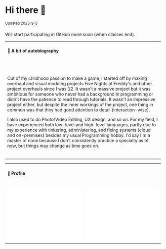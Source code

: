 
# **Hi there 👋**

<sup>Updated 2023-9-3</sup>

Will start participating in GitHub more soon (when classes end).

<!--[![Links](https://img.shields.io/badge/🌐%20Website-akippnn.github.io-blue?style=for-the-badge)](https://akippnn.github.io)-->

<!--

<table>
  <tr>
    <td><h4>🚀 About Me<br><span>&#8203;</td>
  </tr>
  <tr>
    <td>
      <span>&#8203;</span>
      <p>
        I go by the name Aki online.<br>
        Currently studying my first year of Bachelor's of Science in Computer Engineering BSCpE.<br>
        Still working on a lot of things...my website and my README are one of them.<br>
        Not really a fan of sharing my own personal identity or information<br>
        <sup>(unless we get to know each other better 🤝)
      </p>
      <p>I don't have a lot to show as of right now, but feel free to check the pinned repositories, I'm currently working on these projects.</p>
      <p>This readme is a work-in-progress. I'm still finding ways to stylize it, maybe with something like an HTML2SVG, but we'll see.<br><span>&#8203;</span></p>
    </td>
  </tr>
</table>

so that you guys would stop asking me what programming language I've used (it's a bit annoying, okay?), here you go:
  
<table>
  <tr>
    <td><h4>What I touched so far (collecting infinity stones)<br><span>&#8203;</td>
    <td></td>
  </tr>
  <tr>
  </tr>
    <td>
      Languages
    </td>
    <td>
      C/C++<br>
      C#<br>
      CMake<br>
      CSS/SCSS<br>
      Dockerfile<br>
      HTML<br>
      JavaScript (CommonJS, ECMAScript, JSX Typescript)<br>
      Lua<br>
      Nix<br>
      Perl<br>
      PHP<br>
      Python<br>
      Shell<br> 
      VBA<br>
      VB.net<br>
    </td>
  </tr>
  <tr>
    <td>
      Databases
    </td>
    <td>
      SQLite<br>
      MariaDB<br>
      (soon) MongoDB
    </td>
  </tr>
  <tr>
    <td>
      Tools, Frameworks, etc.
    </td>
    <td>
      Haven't compiled this list yet...
    </td>
  </tr>
</table>

-->

<table>
  <tr>
    <td><h4>📝 A bit of autobiography<br><span>&#8203;</td>
  </tr>
  <tr>
    <td>
      <span>&#8203;</span>
      <p>Out of my childhood passion to make a game, I started off by making overhaul and visual modding projects Five Nights at Freddy's and other project overhauls since I was 12. It wasn't a massive project but it was ambitious for someone who never had a background in programming or didn't have the patience to read through tutorials. It wasn't an impressive project either, but despite the inner workings of the project, one thing in common was that they had good attention to detail (interaction-wise).</p>
      <p>I also used to do Photo/Video Editing, UX design, and so on. For my field, I have experienced both low-level and high-level languages, partly due to my experience with tinkering, administering, and fixing systems (cloud and on-premises) besides my usual Programming hobby. I'd say I'm a master of none because I don't consistently practice a specialty as of now, but things may change as time goes on.<br><span>&#8203;</span></p>
    </td>
  </tr>
</table>

<table>
  <tr>
    <td colspan="2"><h4>👤 Profile<br><span>&#8203;</td>
  </tr>
  <tr>
    <td>
      <img src="metrics.classic.svg" alt="Classic Metrics"></img><br>
      <img src="metrics.plugin.discussions.svg" alt="Discussions Metrics"</img>
    </td>
    <td>
        <img src="metrics.plugin.stars.svg" alt="Stars Metrics"></img>
    </td>
  </tr>
</table>
